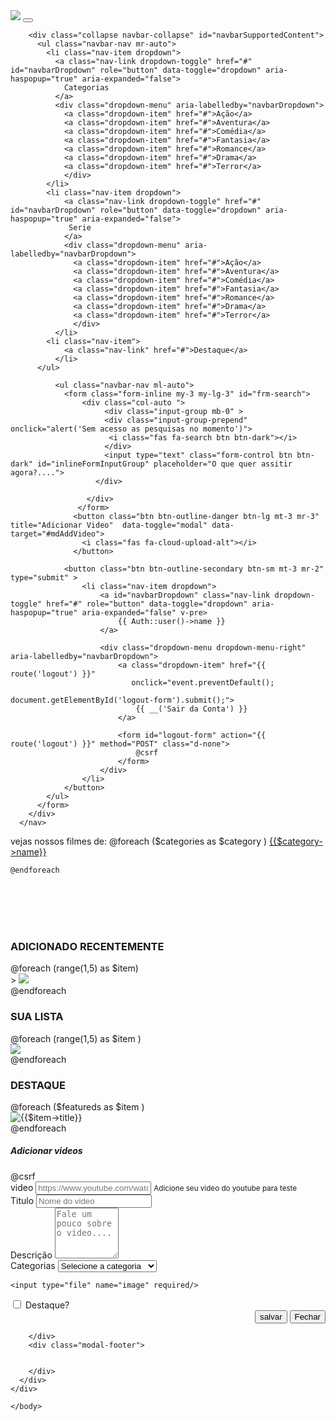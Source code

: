 <!DOCTYPE html>
<html lang="pt-br">
<head>
    <meta charset="UTF-8">
    <meta name="viewport" content="width=device-width, initial-scale=1.0">
    <meta http-equiv="X-UA-Compatible" content="ie=edge">
    <title>Painel</title>

<link rel="stylesheet" href="https://stackpath.bootstrapcdn.com/bootstrap/4.3.1/css/bootstrap.min.css" integrity="sha384-ggOyR0iXCbMQv3Xipma34MD+dH/1fQ784/j6cY/iJTQUOhcWr7x9JvoRxT2MZw1T" crossorigin="anonymous">
<link rel="stylesheet" href="{{ asset('css/style.css') }}">
<link rel="stylesheet" href="https://use.fontawesome.com/releases/v5.15.1/css/all.css" integrity="sha384-vp86vTRFVJgpjF9jiIGPEEqYqlDwgyBgEF109VFjmqGmIY/Y4HV4d3Gp2irVfcrp" crossorigin="anonymous">

</head>
<body>
    <nav class="navbar navbar-expand-lg navbar-dark">
        <a class="navbar-brand" href="#"><img src="{{ asset('images/logovermelha.png') }}"></a>
        <button class="navbar-toggler" type="button" data-toggle="collapse" data-target="#navbarSupportedContent" aria-controls="navbarSupportedContent" aria-expanded="false" aria-label="Toggle navigation">
          <span class="navbar-toggler-icon"></span>
        </button>

        <div class="collapse navbar-collapse" id="navbarSupportedContent">
          <ul class="navbar-nav mr-auto">
            <li class="nav-item dropdown">
              <a class="nav-link dropdown-toggle" href="#" id="navbarDropdown" role="button" data-toggle="dropdown" aria-haspopup="true" aria-expanded="false">
                Categorias
              </a>
              <div class="dropdown-menu" aria-labelledby="navbarDropdown">
                <a class="dropdown-item" href="#">Ação</a>
                <a class="dropdown-item" href="#">Aventura</a>
                <a class="dropdown-item" href="#">Comédia</a>
                <a class="dropdown-item" href="#">Fantasia</a>
                <a class="dropdown-item" href="#">Romance</a>
                <a class="dropdown-item" href="#">Drama</a>
                <a class="dropdown-item" href="#">Terror</a>
                </div>
            </li>
            <li class="nav-item dropdown">
                <a class="nav-link dropdown-toggle" href="#" id="navbarDropdown" role="button" data-toggle="dropdown" aria-haspopup="true" aria-expanded="false">
                 Serie
                </a>
                <div class="dropdown-menu" aria-labelledby="navbarDropdown">
                  <a class="dropdown-item" href="#">Ação</a>
                  <a class="dropdown-item" href="#">Aventura</a>
                  <a class="dropdown-item" href="#">Comédia</a>
                  <a class="dropdown-item" href="#">Fantasia</a>
                  <a class="dropdown-item" href="#">Romance</a>
                  <a class="dropdown-item" href="#">Drama</a>
                  <a class="dropdown-item" href="#">Terror</a>
                  </div>
              </li>
            <li class="nav-item">
                <a class="nav-link" href="#">Destaque</a>
              </li>
          </ul>

              <ul class="navbar-nav ml-auto">
                <form class="form-inline my-3 my-lg-3" id="frm-search">
                    <div class="col-auto ">
                         <div class="input-group mb-0" >
                         <div class="input-group-prepend" onclick="alert('Sem acesso as pesquisas no momento')">
                          <i class="fas fa-search btn btn-dark"></i>
                         </div>
                         <input type="text" class="form-control btn btn-dark" id="inlineFormInputGroup" placeholder="O que quer assitir agora?....">
                       </div>

                     </div>
                   </form>
                  <button class="btn btn-outline-danger btn-lg mt-3 mr-3" title="Adicionar Video"  data-toggle="modal" data-target="#mdAddVideo">
                    <i class="fas fa-cloud-upload-alt"></i>
                  </button>

                <button class="btn btn-outline-secondary btn-sm mt-3 mr-2" type="submit" >
                    <li class="nav-item dropdown">
                        <a id="navbarDropdown" class="nav-link dropdown-toggle" href="#" role="button" data-toggle="dropdown" aria-haspopup="true" aria-expanded="false" v-pre>
                            {{ Auth::user()->name }}
                        </a>

                        <div class="dropdown-menu dropdown-menu-right" aria-labelledby="navbarDropdown">
                            <a class="dropdown-item" href="{{ route('logout') }}"
                               onclick="event.preventDefault();
                                             document.getElementById('logout-form').submit();">
                                {{ __('Sair da Conta') }}
                            </a>

                            <form id="logout-form" action="{{ route('logout') }}" method="POST" class="d-none">
                                @csrf
                            </form>
                        </div>
                    </li>
                </button>
            </ul>
          </form>
        </div>
      </nav>
<!--fim da nav bar -->

<span class="small-text text-light "  >vejas nossos filmes de:
    @foreach ($categories as $category )
    <a href="" class="text-light">{{$category->name}}</a>&nbsp;

    @endforeach
</span>
</span> <br/><br/><br/><br/>


<h3>ADICIONADO RECENTEMENTE</h3>
<div class="row align-self-center mb-5 d-flex">
    @foreach (range(1,5) as $item)
       <div class="col-md-2 p-5 m-1 bg-white my-2"> >
           <img src="{{asset('images/player.png')}}" class="img-responsive" >
       </div>
    @endforeach
</div>
<h3>SUA LISTA</h3>
<div class="row align-self-center mb-5 d-flex ">
    @foreach (range(1,5) as $item )
       <div class="col-md-2 p-5 m-1 bg-white my-2 " >
           <img src="{{asset('images/player.png')}}" class="img-responsive video-image">
       </div>
    @endforeach
</div>
<h3>DESTAQUE</h3>
<div class="row align-self-center mb-5 d-flex ">
    @foreach ($featureds as $item )
       <div class="col-md-2 p-5 m-1 bg-white my-3">
           <img src="{{$item->image}}" class="img-responsive video-image" title="{{$item->title}}">
       </div>
    @endforeach
</div>


<!-- Modal adicionar video -->
<div class="modal fade" id="mdAddVideo" tabindex="-1" role="dialog" aria-labelledby="TituloModalLongoExemplo" aria-hidden="true">
    <div class="modal-dialog" role="document">
      <div class="modal-content">
        <div class="modal-header btn-dark">
          <h5 class="modal-title" id="TituloModalLongoExemplo">Adicionar videos</h5>
          </div>
        <div class="modal-body">
            <form method="post" action="{{action('VideosController@store')}}">
                @csrf
                <form>
  <div class="form-group">
    <label >video</label>
    <input type="text" name="url" class="form-control" placeholder="https://www.youtube.com/watch?########" required>
    <small  class="form-text text-muted">Adicione seu video do youtube para teste</small>
  </div>
  <div class="form-group">
    <label>Titulo</label>
    <input type="text" name="title" class="form-control" placeholder="Nome do video" required>
  </div>
  <div class="form-group">
    <label>Descrição</label>
    <textarea class="form-control" name="description" id="" cols="10" rows="5" placeholder="Fale um pouco sobre o video...." required></textarea>
  </div>
  <div class="form-group">
    <label>Categorias</label>
   <select name="category"class="form-control" required>
       <{{-- option >Selecione a categoria</option> --}}
       <option value="">Selecione a categoria</option>
    @foreach ( \App\Category::all() as $categories)
    <option value="{{ $categories->id}}" >{{ $categories->name}}</option>
    @endforeach
   </select>
  </div>
  <div class="form-group">

    <input type="file" name="image" required/>
  </div>
  <div class="form-group form-check">
    <input type="checkbox" name="featured" class="form-check-input" required>
    <label class="form-check-label">Destaque?</label>
  </div>
<div class="button" style="text-align: right">
  <button type="submit" class="btn btn-outline-danger">salvar</button>
  <button type="button" class="btn btn-outline-secondary" data-dismiss="modal">Fechar</button>
</div>
  </form>

        </div>
        <div class="modal-footer">


        </div>
      </div>
    </div>
  </div>
 <script src="https://code.jquery.com/jquery-3.3.1.slim.min.js" integrity="sha384-q8i/X+965DzO0rT7abK41JStQIAqVgRVzpbzo5smXKp4YfRvH+8abtTE1Pi6jizo" crossorigin="anonymous"></script>
 <script src="https://cdnjs.cloudflare.com/ajax/libs/popper.js/1.14.7/umd/popper.min.js" integrity="sha384-UO2eT0CpHqdSJQ6hJty5KVphtPhzWj9WO1clHTMGa3JDZwrnQq4sF86dIHNDz0W1" crossorigin="anonymous"></script>
<script src="https://stackpath.bootstrapcdn.com/bootstrap/4.3.1/js/bootstrap.min.js" integrity="sha384-JjSmVgyd0p3pXB1rRibZUAYoIIy6OrQ6VrjIEaFf/nJGzIxFDsf4x0xIM+B07jRM" crossorigin="anonymous"></script>


    </body>
</html>
